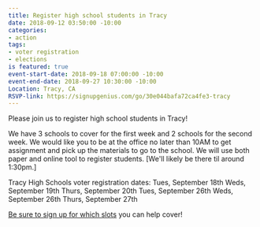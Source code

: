 ```yaml
---
title: Register high school students in Tracy
date: 2018-09-12 03:50:00 -10:00
categories:
- action
tags:
- voter registration
- elections
is featured: true
event-start-date: 2018-09-18 07:00:00 -10:00
event-end-date: 2018-09-27 10:30:00 -10:00
Location: Tracy, CA
RSVP-link: https://signupgenius.com/go/30e044bafa72ca4fe3-tracy
---
```


Please join us to register high school students in Tracy!

We have 3 schools to cover for the first week and 2 schools for the second week. We would like you to be at the office no later than 10AM to get assignment and pick up the materials to go to the school. We will use both paper and online tool to register students. [We'll likely be there til around 1:30pm.]

Tracy High Schools voter registration dates:
Tues, September 18th
Weds, September 19th
Thurs, September 20th
Tues, September 26th
Weds, September 26th
Thurs, September 27th

[Be sure to sign up for which slots](https://signupgenius.com/go/30e044bafa72ca4fe3-tracy) you can help cover!

